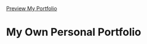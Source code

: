 [Preview My Portfolio](https://www.lucasknutr.github.io/react-portfolio)

# My Own Personal Portfolio
